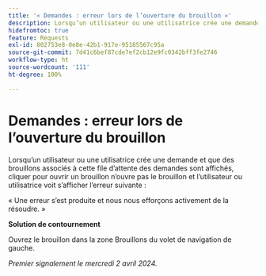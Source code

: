 ```yaml
---
title: '« Demandes : erreur lors de l’ouverture du brouillon »'
description: Lorsqu’un utilisateur ou une utilisatrice crée une demande et que des brouillons associés à cette file d’attente des demandes sont affichés, cliquer pour ouvrir un brouillon n’ouvre pas le brouillon et l’utilisateur ou utilisatrice voit une erreur s’afficher. Une solution de contournement est disponible.
hidefromtoc: true
feature: Requests
exl-id: 802753e8-0e8e-42b1-917e-95185567c95a
source-git-commit: 7d41c6bef87cde7ef2cb12e9fc0342bff3fe2746
workflow-type: ht
source-wordcount: '111'
ht-degree: 100%

---
```


# Demandes : erreur lors de l’ouverture du brouillon

Lorsqu’un utilisateur ou une utilisatrice crée une demande et que des brouillons associés à cette file d’attente des demandes sont affichés, cliquer pour ouvrir un brouillon n’ouvre pas le brouillon et l’utilisateur ou utilisatrice voit s’afficher l’erreur suivante :

« Une erreur s’est produite et nous nous efforçons activement de la résoudre. »

**Solution de contournement**

Ouvrez le brouillon dans la zone Brouillons du volet de navigation de gauche.

_Premier signalement le mercredi 2 avril 2024._
